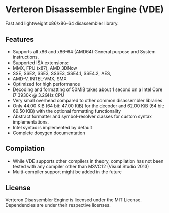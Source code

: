 Verteron Disassembler Engine (VDE)
==================================

Fast and lightweight x86/x86-64 disassembler library.

## Features ##

- Supports all x86 and x86-64 (AMD64) General purpose and System instructions.
- Supported ISA extensions:
 - MMX, FPU (x87), AMD 3DNow
 - SSE, SSE2, SSE3, SSSE3, SSE4.1, SSE4.2, AES,
 - AMD-V, INTEL-VMX, SMX
- Optimized for high performance
 - Decoding and formatting of 50MiB takes about 1 second on a Intel Core i7 3930k @ 3.2GHz CPU
- Very small overhead compared to other common disassembler libraries 
 - Only 44.00 KiB (64 bit: 47.00 KiB) for the decoder and 62.00 KiB (64 bit: 69.50 KiB) with the optional formatting functionality
- Abstract formatter and symbol-resolver classes for custom syntax implementations.
 - Intel syntax is implemented by default
- Complete doxygen documentation

## Compilation ##
 
- While VDE supports other compilers in theory, compilation has not been tested with any compiler other than MSVC12 (Visual Studio 2013)
- Multi-compiler support might be added in the future
 
## License ##
Verteron Disassembler Engine is licensed under the MIT License. Dependencies are under their respective licenses.
